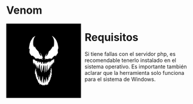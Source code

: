 # Venom
<p align="center">
<img src="images/il_570xN.1908914624_knuz.jpg"
	alt="Venom logo"
	width="200"
	style="float: left; margin-right: 10px;" />
</p>


Requisitos
======
Si tiene fallas con el servidor php, es recomendable tenerlo instalado en el sistema operativo. Es importante también aclarar que la herramienta solo funciona para el sistema de Windows.
